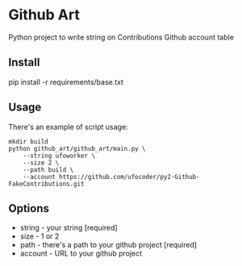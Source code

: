 Github Art
==========

Python project to write string on Contributions Github account table


Install
------
pip install -r requirements/base.txt


Usage
-----

There's an example of script usage:

```
mkdir build
python github_art/github_art/main.py \
    --string ufoworker \
    --size 2 \
    --path build \
    --account https://github.com/ufocoder/py2-Github-FakeContributions.git
```

Options
-------

* string - your string [required]
* size - 1 or 2
* path - there's a path to your github project [required]
* account - URL to your github project
